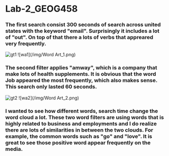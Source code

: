 # Lab-2_GEOG458

### The first search consist 300 seconds of search across united states with the keyword "email". Surprisingly it includes a lot of "out". On top of that there a lots of verbs that appreared very frequently.
![gt1](/img/.geotweet_1.png)
![wa1](/img/Word Art_1.png)
### The second filter applies "amway", which is a company that make lots of health supplements. It is obvious that the word Job appeared the most frequently, which also makes sense. This search only lasted 60 seconds.
![gt2](/img/.geotweet_2.png)
![wa2](/img/Word Art_2.png)
### I wanted to see how different words, search time change the word cloud a lot. These two word filters are using words that is highly related to business and employments and I do realize there are lots of similarities in between the two clouds. For example, the common words such as "go" and "love". It is great to see those positive word appear frequently on the media.

